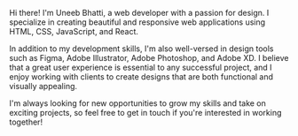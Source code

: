 Hi there! I'm Uneeb Bhatti, a web developer with a passion for design. I specialize in creating beautiful and responsive web applications using HTML, CSS, JavaScript, and React.

In addition to my development skills, I'm also well-versed in design tools such as Figma, Adobe Illustrator, Adobe Photoshop, and Adobe XD. I believe that a great user experience is essential to any successful project, and I enjoy working with clients to create designs that are both functional and visually appealing.

I'm always looking for new opportunities to grow my skills and take on exciting projects, so feel free to get in touch if you're interested in working together!
